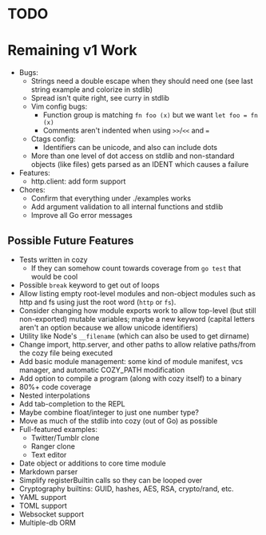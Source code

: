 # TODO

# Remaining v1 Work

* Bugs:
    * Strings need a double escape when they should need one (see last string
        example and colorize in stdlib)
    * Spread isn't quite right, see curry in stdlib
    * Vim config bugs:
        * Function group is matching `fn foo (x)` but we want `let foo = fn (x)`
        * Comments aren't indented when using `>>`/`<<` and `=`
    * Ctags config:
        * Identifiers can be unicode, and also can include dots
    * More than one level of dot access on stdlib and non-standard objects (like
        files) gets parsed as an IDENT which causes a failure
* Features:
    * http.client: add form support
* Chores:
    * Confirm that everything under ./examples works
    * Add argument validation to all internal functions and stdlib
    * Improve all Go error messages

## Possible Future Features

* Tests written in cozy
    * If they can somehow count towards coverage from `go test` that would be
        cool
* Possible `break` keyword to get out of loops
* Allow listing empty root-level modules and non-object modules such as http and
    fs using just the root word (`http` or `fs`).
* Consider changing how module exports work to allow top-level (but still
    non-exported) mutable variables; maybe a new keyword (capital letters aren't
    an option because we allow unicode identifiers)
* Utility like Node's `__filename` (which can also be used to get dirname)
* Change import, http.server, and other paths to allow relative paths/from the
    cozy file being executed
* Add basic module management: some kind of module manifest, vcs manager, and
    automatic COZY_PATH modification
* Add option to compile a program (along with cozy itself) to a binary
* 80%+ code coverage
* Nested interpolations
* Add tab-completion to the REPL
* Maybe combine float/integer to just one number type?
* Move as much of the stdlib into cozy (out of Go) as possible
* Full-featured examples:
    * Twitter/Tumblr clone
    * Ranger clone
    * Text editor
* Date object or additions to core time module
* Markdown parser
* Simplify registerBuiltin calls so they can be looped over
* Cryptography builtins: GUID, hashes, AES, RSA, crypto/rand, etc.
* YAML support
* TOML support
* Websocket support
* Multiple-db ORM
